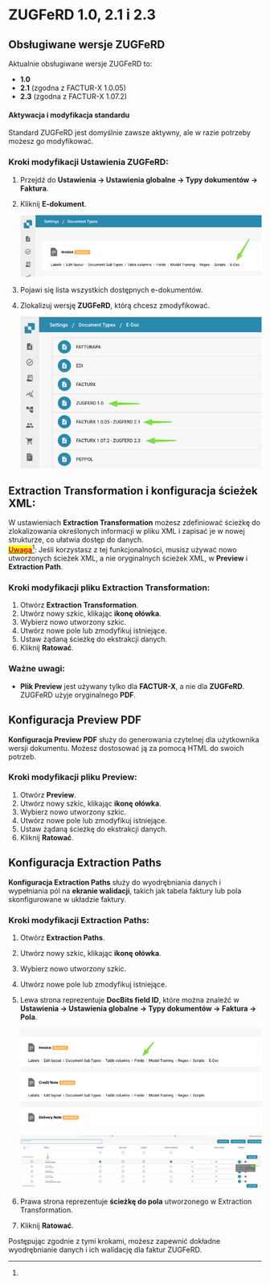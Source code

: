 # ZUGFeRD 1.0, 2.1 i 2.3

## **Obsługiwane wersje ZUGFeRD**

Aktualnie obsługiwane wersje ZUGFeRD to:

* **1.0**
* **2.1** (zgodna z FACTUR-X 1.0.05)
* **2.3** (zgodna z FACTUR-X 1.07.2)

#### Aktywacja i modyfikacja standardu

Standard ZUGFeRD jest domyślnie zawsze aktywny, ale w razie potrzeby możesz go modyfikować.

### **Kroki modyfikacji Ustawienia ZUGFeRD:**

1. Przejdź do **Ustawienia → Ustawienia globalne → Typy dokumentów → Faktura**.
2.  Kliknij **E-dokument**.

    ![](https://raw.githubusercontent.com/Fellow-Consulting-AG/docbits/refs/heads/main/readme/.gitbook/assets/zugferd_1.png)
3. Pojawi się lista wszystkich dostępnych e-dokumentów.
4.  Zlokalizuj wersję **ZUGFeRD**, którą chcesz zmodyfikować.

    ![](https://raw.githubusercontent.com/Fellow-Consulting-AG/docbits/refs/heads/main/readme/.gitbook/assets/zugferd_2.png)

## **Extraction Transformation i konfiguracja ścieżek XML:**

W ustawieniach **Extraction Transformation** możesz zdefiniować ścieżkę do zlokalizowania określonych informacji w pliku XML i zapisać je w nowej strukturze, co ułatwia dostęp do danych.\
[<mark style="color:red;">**Uwaga**</mark>](#user-content-fn-1)[^1]: Jeśli korzystasz z tej funkcjonalności, musisz używać nowo utworzonych ścieżek XML, a nie oryginalnych ścieżek XML, w **Preview** i **Extraction Path**.

### **Kroki modyfikacji pliku Extraction Transformation:**

1. Otwórz **Extraction Transformation**.
2. Utwórz nowy szkic, klikając **ikonę ołówka**.
3. Wybierz nowo utworzony szkic.
4. Utwórz nowe pole lub zmodyfikuj istniejące.
5. Ustaw żądaną ścieżkę do ekstrakcji danych.
6. Kliknij **Ratować**.

### Ważne uwagi:

* **Plik Preview** jest używany tylko dla **FACTUR-X**, a nie dla **ZUGFeRD**. ZUGFeRD użyje oryginalnego **PDF**.

## Konfiguracja Preview PDF

**Konfiguracja Preview PDF** służy do generowania czytelnej dla użytkownika wersji dokumentu. Możesz dostosować ją za pomocą HTML do swoich potrzeb.

### **Kroki modyfikacji pliku Preview:**

1. Otwórz **Preview**.
2. Utwórz nowy szkic, klikając **ikonę ołówka**.
3. Wybierz nowo utworzony szkic.
4. Utwórz nowe pole lub zmodyfikuj istniejące.
5. Ustaw żądaną ścieżkę do ekstrakcji danych.
6. Kliknij **Ratować**.

## Konfiguracja Extraction Paths

**Konfiguracja Extraction Paths** służy do wyodrębniania danych i wypełniania pól na **ekranie walidacji**, takich jak tabela faktury lub pola skonfigurowane w układzie faktury.

### **Kroki modyfikacji** **Extraction Paths**:

1. Otwórz **Extraction Paths**.
2. Utwórz nowy szkic, klikając **ikonę ołówka**.
3. Wybierz nowo utworzony szkic.
4. Utwórz nowe pole lub zmodyfikuj istniejące.
5.  Lewa strona reprezentuje **DocBits field ID**, które można znaleźć w **Ustawienia → Ustawienia globalne → Typy dokumentów → Faktura → Pola**.

    ![](https://raw.githubusercontent.com/Fellow-Consulting-AG/docbits/refs/heads/main/readme/.gitbook/assets/zugferd_3.png)

    ![](https://raw.githubusercontent.com/Fellow-Consulting-AG/docbits/refs/heads/main/readme/.gitbook/assets/zugferd_4.png)
6. Prawa strona reprezentuje **ścieżkę do pola** utworzonego w Extraction Transformation.
7. Kliknij **Ratować**.

Postępując zgodnie z tymi krokami, możesz zapewnić dokładne wyodrębnianie danych i ich walidację dla faktur ZUGFeRD.

[^1]: 
